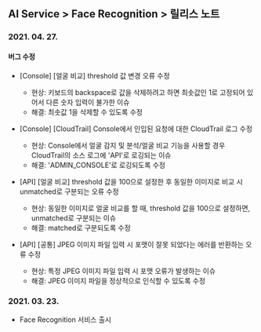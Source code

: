 ## AI Service > Face Recognition > 릴리스 노트

### 2021. 04. 27.
  #### 버그 수정
  * [Console] [얼굴 비교] threshold 값 변경 오류 수정
    * 현상: 키보드의 backspace로 값을 삭제하려고 하면 최솟값인 1로 고정되어 있어서 다른 숫자 입력이 불가한 이슈
    * 해결: 최솟값 1을 삭제할 수 있도록 수정

  * [Console] [CloudTrail] Console에서 인입된 요청에 대한 CloudTrail 로그 수정
    * 현상: Console에서 얼굴 감지 및 분석/얼굴 비교 기능을 사용할 경우 CloudTrail의 소스 로그에 'API'로 로깅되는 이슈
    * 해결: 'ADMIN_CONSOLE'로 로깅되도록 수정

  * [API] [얼굴 비교] threshold 값을 100으로 설정한 후 동일한 이미지로 비교 시 unmatched로 구분되는 오류 수정
    * 현상: 동일한 이미지로 얼굴 비교를 할 때, threshold 값을 100으로 설정하면, unmatched로 구분되는 이슈
    * 해결: matched로 구분되도록 수정

  * [API] [공통] JPEG 이미지 파일 입력 시 포맷이 잘못 되었다는 에러를 반환하는 오류 수정
    * 현상: 특정 JPEG 이미지 파일 입력 시 포맷 오류가 발생하는 이슈
    * 해결: JPEG 이미지 파일을 정상적으로 인식할 수 있도록 수정


### 2021. 03. 23.
* Face Recognition 서비스 출시
